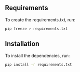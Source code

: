 ## Requirements
To create the requirements.txt, run:
```sh
pip freeze > requirements.txt
```

## Installation
To install the dependencies, run:
```sh
pip install -r requirements.txt
